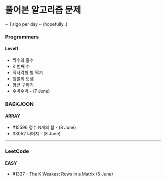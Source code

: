 # 풀어본 알고리즘 문제 
~ 1 algo per day ~ (hopefully..)
### Programmers 
#### Level1
- 짝수와 홀수
- K 번째 수 
- 직사각형 별 찍기 
- 행렬의 덧셈 
- 평균 구하기 
- 수박수박 - (7 June)

### BAEKJOON
#### ARRAY
- #15596 정수 N개의 합 - (8 June)
- #3052 나머지 - (8 June)

----
### LeetCode 
#### EASY
- #1337 - The K Weakest Rows in a Matrix (5 June)